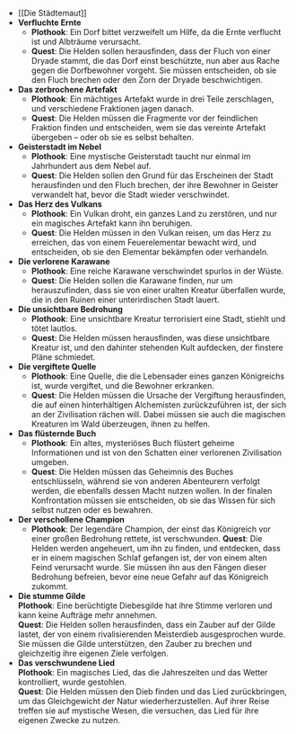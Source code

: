 - [[Die Städtemaut]]
- **Verfluchte Ernte**
	- **Plothook**: Ein Dorf bittet verzweifelt um Hilfe, da die Ernte verflucht ist und Albträume verursacht.
	- **Quest**: Die Helden sollen herausfinden, dass der Fluch von einer Dryade stammt, die das Dorf einst beschützte, nun aber aus Rache gegen die Dorfbewohner vorgeht. Sie müssen entscheiden, ob sie den Fluch brechen oder den Zorn der Dryade beschwichtigen.
- **Das zerbrochene Artefakt**
	- **Plothook**: Ein mächtiges Artefakt wurde in drei Teile zerschlagen, und verschiedene Fraktionen jagen danach.
	- **Quest**: Die Helden müssen die Fragmente vor der feindlichen Fraktion finden und entscheiden, wem sie das vereinte Artefakt übergeben – oder ob sie es selbst behalten.
- **Geisterstadt im Nebel**
	- **Plothook**: Eine mystische Geisterstadt taucht nur einmal im Jahrhundert aus dem Nebel auf.
	- **Quest**: Die Helden sollen den Grund für das Erscheinen der Stadt herausfinden und den Fluch brechen, der ihre Bewohner in Geister verwandelt hat, bevor die Stadt wieder verschwindet.
- **Das Herz des Vulkans**
	- **Plothook**: Ein Vulkan droht, ein ganzes Land zu zerstören, und nur ein magisches Artefakt kann ihn beruhigen.
	- **Quest**: Die Helden müssen in den Vulkan reisen, um das Herz zu erreichen, das von einem Feuerelementar bewacht wird, und entscheiden, ob sie den Elementar bekämpfen oder verhandeln.
- **Die verlorene Karawane**
	- **Plothook**: Eine reiche Karawane verschwindet spurlos in der Wüste.
	- **Quest**: Die Helden sollen die Karawane finden, nur um herauszufinden, dass sie von einer uralten Kreatur überfallen wurde, die in den Ruinen einer unterirdischen Stadt lauert.
- **Die unsichtbare Bedrohung**
	- **Plothook**: Eine unsichtbare Kreatur terrorisiert eine Stadt, stiehlt und tötet lautlos.
	- **Quest**: Die Helden müssen herausfinden, was diese unsichtbare Kreatur ist, und den dahinter stehenden Kult aufdecken, der finstere Pläne schmiedet.
- **Die vergiftete Quelle**
	- **Plothook**: Eine Quelle, die die Lebensader eines ganzen Königreichs ist, wurde vergiftet, und die Bewohner erkranken.
	- **Quest**: Die Helden müssen die Ursache der Vergiftung herausfinden, die auf einen hinterhältigen Alchemisten zurückzuführen ist, der sich an der Zivilisation rächen will. Dabei müssen sie auch die magischen Kreaturen im Wald überzeugen, ihnen zu helfen.
- **Das flüsternde Buch**
	- **Plothook**: Ein altes, mysteriöses Buch flüstert geheime Informationen und ist von den Schatten einer verlorenen Zivilisation umgeben.
	- **Quest**: Die Helden müssen das Geheimnis des Buches entschlüsseln, während sie von anderen Abenteurern verfolgt werden, die ebenfalls dessen Macht nutzen wollen. In der finalen Konfrontation müssen sie entscheiden, ob sie das Wissen für sich selbst nutzen oder es bewahren.
- **Der verschollene Champion**
	- **Plothook**: Der legendäre Champion, der einst das Königreich vor einer großen Bedrohung rettete, ist verschwunden.   **Quest**: Die Helden werden angeheuert, um ihn zu finden, und entdecken, dass er in einem magischen Schlaf gefangen ist, der von einem alten Feind verursacht wurde. Sie müssen ihn aus den Fängen dieser Bedrohung befreien, bevor eine neue Gefahr auf das Königreich zukommt.
- **Die stumme Gilde**  
  **Plothook**: Eine berüchtigte Diebesgilde hat ihre Stimme verloren und kann keine Aufträge mehr annehmen.  
  **Quest**: Die Helden sollen herausfinden, dass ein Zauber auf der Gilde lastet, der von einem rivalisierenden Meisterdieb ausgesprochen wurde. Sie müssen die Gilde unterstützen, den Zauber zu brechen und gleichzeitig ihre eigenen Ziele verfolgen.
- **Das verschwundene Lied**  
  **Plothook**: Ein magisches Lied, das die Jahreszeiten und das Wetter kontrolliert, wurde gestohlen.  
  **Quest**: Die Helden müssen den Dieb finden und das Lied zurückbringen, um das Gleichgewicht der Natur wiederherzustellen. Auf ihrer Reise treffen sie auf mystische Wesen, die versuchen, das Lied für ihre eigenen Zwecke zu nutzen.